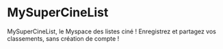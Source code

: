 # MySuperCineList

MySuperCineList, le Myspace des listes ciné ! Enregistrez et partagez vos classements, sans création de compte !



